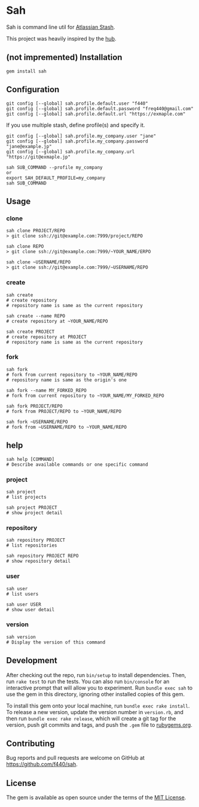 # Sah

Sah is command line util for [Atlassian Stash](https://www.atlassian.com/software/stash).

This project was heavily inspired by the [hub](https://hub.github.com/).

## (not impremented) Installation

    gem install sah

## Configuration

    git config [--global] sah.profile.default.user "f440"
    git config [--global] sah.profile.default.password "freq440@gmail.com"
    git config [--global] sah.profile.default.url "https://exmaple.com"

If you use multiple stash, define profile(s) and specify it.

    git config [--global] sah.profile.my_company.user "jane"
    git config [--global] sah.profile.my_company.password "jane@example.jp"
    git config [--global] sah.profile.my_company.url "https://git@exmaple.jp"

    sah SUB_COMMAND --profile my_company
    or
    export SAH_DEFAULT_PROFILE=my_company
    sah SUB_COMMAND

## Usage

### clone

    sah clone PROJECT/REPO
    > git clone ssh://git@example.com:7999/project/REPO

    sah clone REPO
    > git clone ssh://git@example.com:7999/~YOUR_NAME/ERPO

    sah clone ~USERNAME/REPO
    > git clone ssh://git@example.com:7999/~USERNAME/REPO

### create

    sah create
    # create repository
    # repository name is same as the current repository

    sah create --name REPO
    # create repository at ~YOUR_NAME/REPO

    sah create PROJECT
    # create repository at PROJECT
    # repository name is same as the current repository

### fork

    sah fork
    # fork from current repository to ~YOUR_NAME/REPO
    # repository name is same as the origin's one

    sah fork --name MY_FORKED_REPO
    # fork from current repository to ~YOUR_NAME/MY_FORKED_REPO

    sah fork PROJECT/REPO
    # fork from PROJECT/REPO to ~YOUR_NAME/REPO

    sah fork ~USERNAME/REPO
    # fork from ~USERNAME/REPO to ~YOUR_NAME/REPO

## help

    sah help [COMMAND]
    # Describe available commands or one specific command

### project

    sah project
    # list projects

    sah project PROJECT
    # show project detail

### repository

    sah repository PROJECT
    # list repositories

    sah repository PROJECT REPO
    # show repository detail

### user

    sah user
    # list users

    sah user USER
    # show user detail

### version

    sah version
    # Display the version of this command

## Development

After checking out the repo, run `bin/setup` to install dependencies. Then, run `rake test` to run the tests. You can also run `bin/console` for an interactive prompt that will allow you to experiment. Run `bundle exec sah` to use the gem in this directory, ignoring other installed copies of this gem.

To install this gem onto your local machine, run `bundle exec rake install`. To release a new version, update the version number in `version.rb`, and then run `bundle exec rake release`, which will create a git tag for the version, push git commits and tags, and push the `.gem` file to [rubygems.org](https://rubygems.org).

## Contributing

Bug reports and pull requests are welcome on GitHub at https://github.com/f440/sah.

## License

The gem is available as open source under the terms of the [MIT License](http://opensource.org/licenses/MIT).

